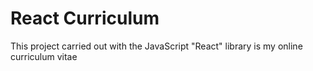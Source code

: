 # React Curriculum

This project carried out with the JavaScript "React" library is my online curriculum vitae